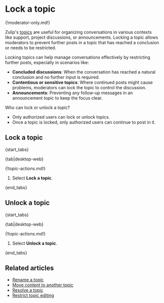 # Lock a topic

{!moderator-only.md!}

Zulip's [topics](/help/introduction-to-topics) are useful for organizing conversations in various contexts like support, project discussions, or announcements. Locking a topic allows moderators to prevent further posts in a topic that has reached a conclusion or needs to be restricted.

Locking topics can help manage conversations effectively by restricting further posts, especially in scenarios like:

* **Concluded discussions**: When the conversation has reached a natural conclusion
  and no further input is required.
* **Contentious or sensitive topics**: Where continued posts might cause problems,
  moderators can lock the topic to control the discussion.
* **Announcements**: Preventing any follow-up messages in an announcement topic to
  keep the focus  clear.

Who can lock or unlock a topic?

* Only authorized users can lock or unlock topics.
* Once a topic is locked, only authorized users can continue to post in it.

## Lock a topic

{start_tabs}

{tab|desktop-web}

{!topic-actions.md!}

1. Select **Lock a topic**.

{end_tabs}

## Unlock a topic

{start_tabs}

{tab|desktop-web}

{!topic-actions.md!}

1. Select **Unlock a topic**.

{end_tabs}

## Related articles

* [Rename a topic](/help/rename-a-topic)
* [Move content to another topic](/help/move-content-to-another-topic)
* [Resolve a topic](/help/resolve-a-topic)
* [Restrict topic editing](/help/restrict-moving-messages)
